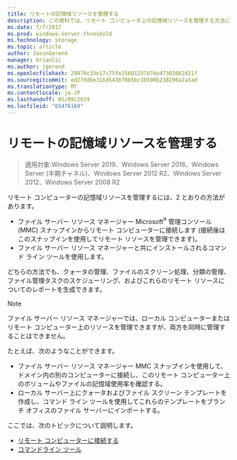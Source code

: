 ```yaml
---
title: リモートの記憶域リソースを管理する
description: この資料では、リモート コンピュータ上の記憶域リソースを管理する方法について説明します。
ms.date: 7/7/2017
ms.prod: windows-server-threshold
ms.technology: storage
ms.topic: article
author: JasonGerend
manager: brianlic
ms.author: jgerend
ms.openlocfilehash: 29870c33e17c75fe25601237d7de47302662d21f
ms.sourcegitcommit: ed27ddbe316d543b7865bc10590b238290a2a1ad
ms.translationtype: MT
ms.contentlocale: ja-JP
ms.lasthandoff: 05/09/2019
ms.locfileid: "65476169"
---
```

# <a name="managing-remote-storage-resources"></a>リモートの記憶域リソースを管理する

> 適用対象:Windows Server 2019、Windows Server 2016、Windows Server (半期チャネル)、Windows Server 2012 R2、Windows Server 2012、Windows Server 2008 R2

リモート コンピューターの記憶域リソースを管理するには、2 とおりの方法があります。

-   ファイル サーバー リソース マネージャー Microsoft<sup>®</sup> 管理コンソール (MMC) スナップインからリモート コンピューターに接続します (接続後はこのスナップインを使用してリモート リソースを管理できます)。
-   ファイル サーバー リソース マネージャーと共にインストールされるコマンド ライン ツールを使用します。

どちらの方法でも、クォータの管理、ファイルのスクリーン処理、分類の管理、ファイル管理タスクのスケジューリング、およびこれらのリモート リソースについてのレポートを生成できます。

> [!Note]
> ファイル サーバー リソース マネージャーでは、ローカル コンピューターまたはリモート コンピューター上のリソースを管理できますが、両方を同時に管理することはできません。

たとえば、次のようなことができます。

-   ファイル サーバー リソース マネージャー MMC スナップインを使用して、ドメイン内の別のコンピューターに接続し、このリモート コンピューター上のボリュームやファイルの記憶域使用率を確認する。
-   ローカル サーバー上にクォータおよびファイル スクリーン テンプレートを作成し、コマンド ライン ツールを使用してこれらのテンプレートをブランチ オフィスのファイル サーバーにインポートする。

ここでは、次のトピックについて説明します。

-   [リモート コンピューターに接続する](connect-to-remote-computer.md)
-   [コマンドライン ツール](command-line-tools.md)
